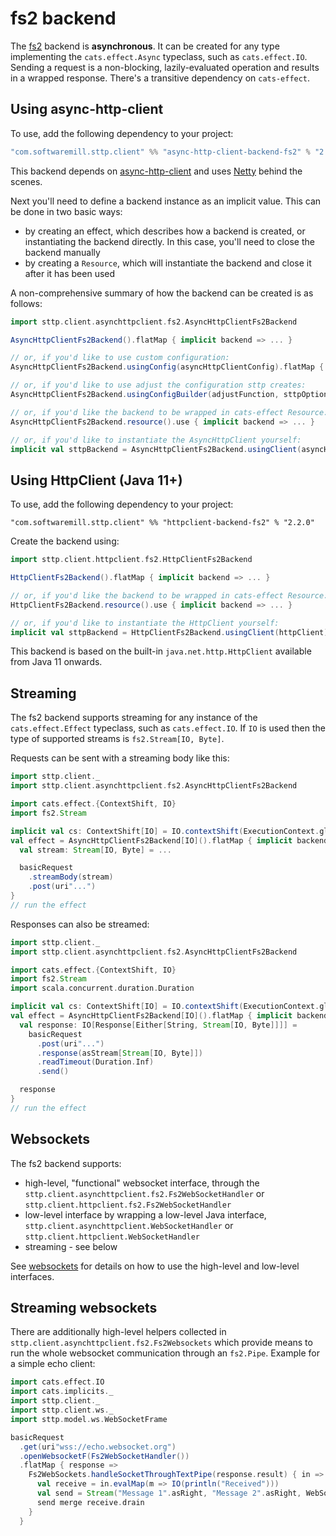 # fs2 backend

The [fs2](https://github.com/functional-streams-for-scala/fs2) backend is **asynchronous**. It can be created for any type implementing the `cats.effect.Async` typeclass, such as `cats.effect.IO`. Sending a request is a non-blocking, lazily-evaluated operation and results in a wrapped response. There's a transitive dependency on `cats-effect`. 

## Using async-http-client

To use, add the following dependency to your project:

```scala
"com.softwaremill.sttp.client" %% "async-http-client-backend-fs2" % "2.2.0"
```
           
This backend depends on [async-http-client](https://github.com/AsyncHttpClient/async-http-client) and uses [Netty](http://netty.io) behind the scenes.

Next you'll need to define a backend instance as an implicit value. This can be done in two basic ways:

* by creating an effect, which describes how a backend is created, or instantiating the backend directly. In this case, you'll need to close the backend manually
* by creating a `Resource`, which will instantiate the backend and close it after it has been used

A non-comprehensive summary of how the backend can be created is as follows:

```scala
import sttp.client.asynchttpclient.fs2.AsyncHttpClientFs2Backend

AsyncHttpClientFs2Backend().flatMap { implicit backend => ... }

// or, if you'd like to use custom configuration:
AsyncHttpClientFs2Backend.usingConfig(asyncHttpClientConfig).flatMap { implicit backend => ... }

// or, if you'd like to use adjust the configuration sttp creates:
AsyncHttpClientFs2Backend.usingConfigBuilder(adjustFunction, sttpOptions).flatMap { implicit backend => ... }

// or, if you'd like the backend to be wrapped in cats-effect Resource:
AsyncHttpClientFs2Backend.resource().use { implicit backend => ... }

// or, if you'd like to instantiate the AsyncHttpClient yourself:
implicit val sttpBackend = AsyncHttpClientFs2Backend.usingClient(asyncHttpClient)
```

## Using HttpClient (Java 11+)

To use, add the following dependency to your project:

```
"com.softwaremill.sttp.client" %% "httpclient-backend-fs2" % "2.2.0"
```

Create the backend using:

```scala
import sttp.client.httpclient.fs2.HttpClientFs2Backend

HttpClientFs2Backend().flatMap { implicit backend => ... }

// or, if you'd like the backend to be wrapped in cats-effect Resource:
HttpClientFs2Backend.resource().use { implicit backend => ... }

// or, if you'd like to instantiate the HttpClient yourself:
implicit val sttpBackend = HttpClientFs2Backend.usingClient(httpClient)
```

This backend is based on the built-in `java.net.http.HttpClient` available from Java 11 onwards.

## Streaming

The fs2 backend supports streaming for any instance of the `cats.effect.Effect` typeclass, such as `cats.effect.IO`. If `IO` is used then the type of supported streams is `fs2.Stream[IO, Byte]`.

Requests can be sent with a streaming body like this:

```scala
import sttp.client._
import sttp.client.asynchttpclient.fs2.AsyncHttpClientFs2Backend

import cats.effect.{ContextShift, IO}
import fs2.Stream

implicit val cs: ContextShift[IO] = IO.contextShift(ExecutionContext.global)
val effect = AsyncHttpClientFs2Backend[IO]().flatMap { implicit backend =>
  val stream: Stream[IO, Byte] = ...

  basicRequest
    .streamBody(stream)
    .post(uri"...")
}
// run the effect
```

Responses can also be streamed:

```scala
import sttp.client._
import sttp.client.asynchttpclient.fs2.AsyncHttpClientFs2Backend

import cats.effect.{ContextShift, IO}
import fs2.Stream
import scala.concurrent.duration.Duration

implicit val cs: ContextShift[IO] = IO.contextShift(ExecutionContext.global)
val effect = AsyncHttpClientFs2Backend[IO]().flatMap { implicit backend =>
  val response: IO[Response[Either[String, Stream[IO, Byte]]]] =
    basicRequest
      .post(uri"...")
      .response(asStream[Stream[IO, Byte]])
      .readTimeout(Duration.Inf)
      .send()

  response
}
// run the effect
```

## Websockets

The fs2 backend supports:

* high-level, "functional" websocket interface, through the `sttp.client.asynchttpclient.fs2.Fs2WebSocketHandler` or `sttp.client.httpclient.fs2.Fs2WebSocketHandler`
* low-level interface by wrapping a low-level Java interface, `sttp.client.asynchttpclient.WebSocketHandler` or `sttp.client.httpclient.WebSocketHandler`
* streaming - see below

See [websockets](../websockets.html) for details on how to use the high-level and low-level interfaces.

## Streaming websockets 

There are additionally high-level helpers collected in `sttp.client.asynchttpclient.fs2.Fs2Websockets` which provide means to run the whole websocket communication through an `fs2.Pipe`. Example for a simple echo client:

```scala
import cats.effect.IO
import cats.implicits._
import sttp.client._
import sttp.client.ws._
import sttp.model.ws.WebSocketFrame

basicRequest
  .get(uri"wss://echo.websocket.org")
  .openWebsocketF(Fs2WebSocketHandler())
  .flatMap { response =>
    Fs2WebSockets.handleSocketThroughTextPipe(response.result) { in =>
      val receive = in.evalMap(m => IO(println("Received")))
      val send = Stream("Message 1".asRight, "Message 2".asRight, WebSocketFrame.close.asLeft)
      send merge receive.drain
    }
  }
```
